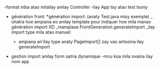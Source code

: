 -format mba atao milailay amlay Controller
-ilay App tsy atao test tsony

- génération front:
  \*génération import: (anaty Test.java misy exemple)
  \_ ohatra hoe ampiana <import> eo amlay template pour indiquer hoe mila manao génération import XD
  \_mampiasa FrontGeneration.generateImport
  \_ilay import type mila atao manuel:

  - ampiana an'ilay type anaty PageImport[] zay vao antsoina ilay generateImport

- gestion import amlay form satria dynamique
  -mnu koa mila ovaina ilay nom app
